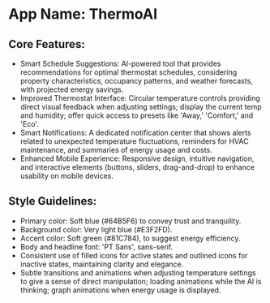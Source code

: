 # **App Name**: ThermoAI

## Core Features:

- Smart Schedule Suggestions: AI-powered tool that provides recommendations for optimal thermostat schedules, considering property characteristics, occupancy patterns, and weather forecasts, with projected energy savings.
- Improved Thermostat Interface: Circular temperature controls providing direct visual feedback when adjusting settings; display the current temp and humidity; offer quick access to presets like 'Away,' 'Comfort,' and 'Eco'.
- Smart Notifications: A dedicated notification center that shows alerts related to unexpected temperature fluctuations, reminders for HVAC maintenance, and summaries of energy usage and costs.
- Enhanced Mobile Experience: Responsive design, intuitive navigation, and interactive elements (buttons, sliders, drag-and-drop) to enhance usability on mobile devices.

## Style Guidelines:

- Primary color: Soft blue (#64B5F6) to convey trust and tranquility.
- Background color: Very light blue (#E3F2FD).
- Accent color: Soft green (#81C784), to suggest energy efficiency.
- Body and headline font: 'PT Sans', sans-serif.
- Consistent use of filled icons for active states and outlined icons for inactive states, maintaining clarity and elegance.
- Subtle transitions and animations when adjusting temperature settings to give a sense of direct manipulation; loading animations while the AI is thinking; graph animations when energy usage is displayed.